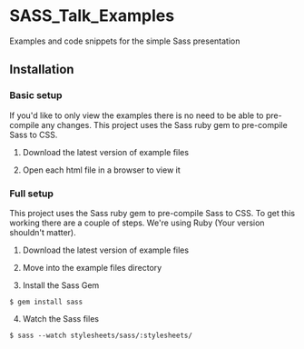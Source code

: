 SASS_Talk_Examples
==================

Examples and code snippets for the simple Sass presentation

## Installation

### Basic setup

If you'd like to only view the examples there is no need to be able to pre-compile any changes. This project uses the Sass ruby gem to pre-compile Sass to CSS.

1. Download the latest version of example files

2. Open each html file in a browser to view it


### Full setup

This project uses the Sass ruby gem to pre-compile Sass to CSS. To get this working there are a couple of steps. We're using Ruby (Your version shouldn't matter).

1. Download the latest version of example files

2. Move into the example files directory

3. Install the Sass Gem
```
$ gem install sass
```
4. Watch the Sass files
```
$ sass --watch stylesheets/sass/:stylesheets/
```

